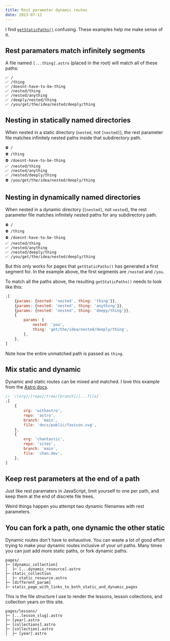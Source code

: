 ```yaml
---
title: Rest parameter dynamic routes
date: 2023-07-12
---
```


I find [`getStaticPaths()`](https://docs.astro.build/en/reference/api-reference/#getstaticpaths 'Astro getStaticPaths() documentation') confusing.
These examples help me make sense of it.

## Rest paramaters match infinitely segments

A file named `[...thing].astro` (placed in the root) will match all of these paths:

```
✅ /
✅ /thing
✅ /doesnt-have-to-be-thing
✅ /nested/thing
✅ /nested/anything
✅ /deeply/nested/thing
✅ /you/get/the/idea/nested/deeply/thing
```

## Nesting in statically named directories

When nested in a static directory (`nested`, not `[nested]`), the rest parameter file matches infinitely nested paths inside that subdirectory path.

```
⛔️ /
⛔️ /thing
⛔️ /doesnt-have-to-be-thing
✅ /nested/thing
✅ /nested/anything
✅ /nested/deeply/thing
⛔️️ /you/get/the/idea/nested/deeply/thing
```

## Nesting in dynamically named directories

When nested in a dynamic directory (`[nested]`, not `nested`), the rest parameter file matches infinitely nested paths for any subdirectory path.

```
⛔️ /
⛔️ /thing
⛔️ /doesnt-have-to-be-thing
✅ /nested/thing
✅ /nested/anything
✅ /nested/deeply/thing
✅ /you/get/the/idea/nested/deeply/thing
```

But this only works for pages that `getStaticPaths()` has generated a first segment for.
In the example above, the first segments are `/nested` and `/you`.

To match all the paths above, the resulting `getStaticPaths()` needs to look like this:

```js
;[
	{params: {nested: 'nested', thing: 'thing'}},
	{params: {nested: 'nested', thing: 'anything'}},
	{params: {nested: 'nested', thing: 'deepy/thing'}},
	{
		params: {
			nested: 'you',
			thing: 'get/the/idea/nested/deeply/thing',
		},
	},
]
```

Note how the entire unmatched path is passed as `thing`.

## Mix static and dynamic

Dynamic and static routes can be mixed and matched.
I love this example from the [Astro docs](https://docs.astro.build/en/core-concepts/routing/#rest-parameters 'Routing with rest parameters — Astro docs').

```js
// `/[org]/[repo]/tree/[branch]/[...file]`
;[
	{
		org: 'withastro',
		repo: 'astro',
		branch: 'main',
		file: 'docs/public/favicon.svg',
	},
	{
		org: 'chantastic',
		repo: 'sites',
		branch: 'main',
		file: 'chan.dev',
	},
]
```

## Keep rest parameters at the end of a path

Just like rest paramaters in JavaScript, limit yourself to one per path, and keep them at the end of discrete file trees.

Weird things happen you attempt two dynamic filenames with rest parameters.

## You can fork a path, one dynamic the other static

Dynamic routes don't have to exhaustive.
You can waste a lot of good effort trying to make your dynamic routes inclusive of your url paths.
Many times you can just add more static paths, or fork dynamic paths.

```
pages/
├─ [dynamic_collection]
│  ├─ [...dynamic_resource].astro
├─ static_collection
│  ├─ static_resource.astro
├─ [different_param]
├─ static_page_with_links_to_both_static_and_dynamic_pages
```

This is the file structure I use to render the lessons, lesson collections, and collection years on this site.

```
pages/lessons/
├─ [...lesson_slug].astro
├─ [year].astro
├─ [collections].astro
├─ [collection].astro
│  ├─ [year].astro
```
